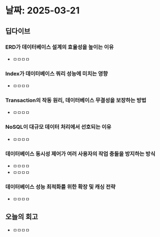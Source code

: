 # 날짜: 2025-03-21

## 딥다이브

### ERD가 데이터베이스 설계의 효율성을 높이는 이유
- ㅁㅁㅁㅁ

### Index가 데이터베이스 쿼리 성능에 미치는 영향
- ㅁㅁㅁㅁ

### Transaction의 작동 원리, 데이터베이스 무결성을 보장하는 방법
- ㅁㅁㅁㅁ

### NoSQL이 대규모 데이터 처리에서 선호되는 이유
- ㅁㅁㅁㅁ

### 데이터베이스 동시성 제어가 여러 사용자의 작업 충돌을 방지하는 방식
- ㅁㅁㅁㅁ
- ㅁㅁㅁㅁ

### 데이터베이스 성능 최적화를 위한 확장 및 캐싱 전략
- ㅁㅁㅁㅁ

## 오늘의 회고
- ㅁㅁㅁㅁ
